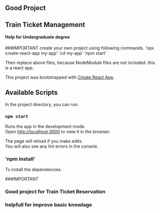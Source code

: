 ## Good Project
## Train Ticket Management
####  Help for Undergraduate degree
###IMPORTANT
create your own project using following commands. 
'npx create-react-app my-app'
'cd my-app'
'npm start'

Then replace above files, because NodeModule files are not included.
this is a react app.


This project was bootstrapped with [Create React App](https://github.com/facebook/create-react-app).

## Available Scripts

In the project directory, you can run:

### `npm start`

Runs the app in the development mode.<br>
Open [http://localhost:3000](http://localhost:3000) to view it in the browser.

The page will reload if you make edits.<br>
You will also see any lint errors in the console.

### 'npm install'

To install the dependencies.

###IMPORTANT
### Good project for Train Ticket Reservation
### helpfull for improve basic knowlage
